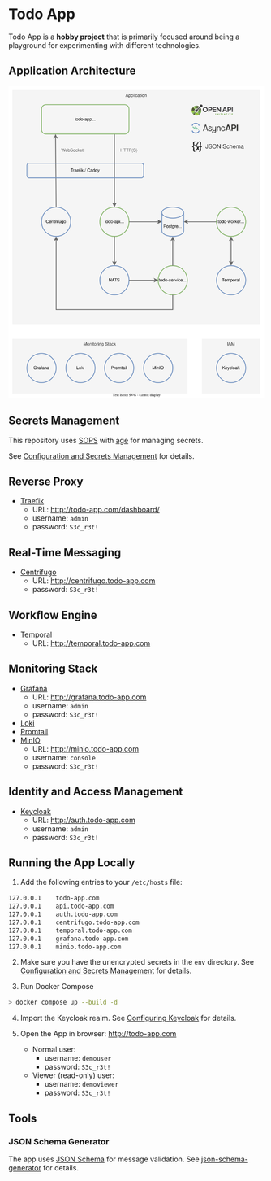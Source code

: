 # Todo App

Todo App is a **hobby project** that is primarily focused around being a playground for experimenting with different technologies.

## Application Architecture

![Todo App Architecture](doc/architecture.svg)

## Secrets Management

This repository uses [SOPS](https://github.com/mozilla/sops) with [age](https://github.com/mozilla/sops#22encrypting-using-age) for managing secrets.

See [Configuration and Secrets Management](config/) for details.

## Reverse Proxy

- [Traefik](https://traefik.io/traefik/)
  - URL: http://todo-app.com/dashboard/
  - username: `admin`
  - password: `S3c_r3t!`

## Real-Time Messaging

- [Centrifugo](https://centrifugal.dev/)
  - URL: http://centrifugo.todo-app.com
  - password: `S3c_r3t!`

## Workflow Engine

- [Temporal](https://temporal.io/)
  - URL: http://temporal.todo-app.com

## Monitoring Stack

- [Grafana](https://grafana.com/oss/grafana/)
  - URL: http://grafana.todo-app.com
  - username: `admin`
  - password: `S3c_r3t!`
- [Loki](https://grafana.com/oss/loki/)
- [Promtail](https://grafana.com/docs/loki/latest/clients/promtail/)
- [MinIO](https://min.io/)
  - URL: http://minio.todo-app.com
  - username: `console`
  - password: `S3c_r3t!`

## Identity and Access Management

- [Keycloak](https://www.keycloak.org/)
  - URL: http://auth.todo-app.com
  - username: `admin`
  - password: `S3c_r3t!`

## Running the App Locally

1. Add the following entries to your `/etc/hosts` file:

```
127.0.0.1    todo-app.com
127.0.0.1    api.todo-app.com
127.0.0.1    auth.todo-app.com
127.0.0.1    centrifugo.todo-app.com
127.0.0.1    temporal.todo-app.com
127.0.0.1    grafana.todo-app.com
127.0.0.1    minio.todo-app.com
```

2. Make sure you have the unencrypted secrets in the `env` directory. See [Configuration and Secrets Management](config/) for details.

3. Run Docker Compose

```bash
> docker compose up --build -d
```

4. Import the Keycloak realm. See [Configuring Keycloak](backend/keycloak/configure/) for details.

5. Open the App in browser: http://todo-app.com
   - Normal user:
     - username: `demouser`
     - password: `S3c_r3t!`
   - Viewer (read-only) user:
     - username: `demoviewer`
     - password: `S3c_r3t!`

## Tools

### JSON Schema Generator

The app uses [JSON Schema](https://json-schema.org/) for message validation. See [json-schema-generator](tools/json-schema-generator) for details.
